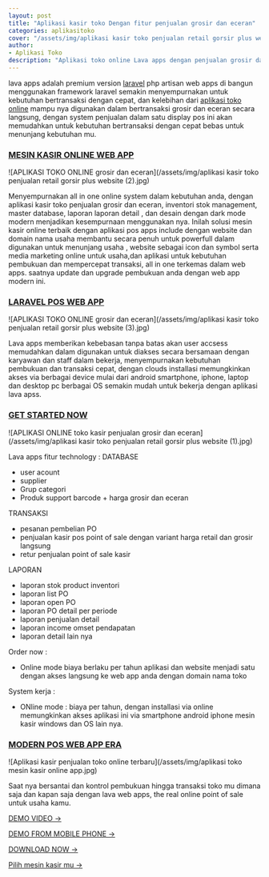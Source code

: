 ```yaml
---
layout: post
title: "Aplikasi kasir toko Dengan fitur penjualan grosir dan eceran"
categories: aplikasitoko
cover: "/assets/img/aplikasi kasir toko penjualan retail gorsir plus website (1).jpg"
author:
- Aplikasi Toko
description: "Aplikasi toko online Lava apps dengan penjualan grosir dan eceran include laporan lengkap siap pakai web apps."
---
```

lava apps adalah premium version [laravel](https://laravel.com) php artisan web apps di bangun menggunakan framework laravel semakin menyempurnakan untuk kebutuhan bertransaksi dengan cepat, dan kelebihan dari [aplikasi toko online](/aplikasitoko/2021/01/07/aplikasigorsir-eceran.html) mampu nya digunakan dalam bertransaksi grosir dan eceran secara langsung, dengan system penjualan dalam satu display pos ini akan memudahkan untuk kebutuhan bertransaksi dengan cepat bebas untuk menunjang kebutuhan mu.


### **[MESIN KASIR ONLINE WEB APP](/aplikasitoko/2021/01/07/aplikasigorsir-eceran.html)**

![APLIKASI TOKO ONLINE grosir dan eceran](/assets/img/aplikasi kasir toko penjualan retail gorsir plus website (2).jpg)

Menyempurnakan all in one online system dalam kebutuhan anda, dengan aplikasi kasir toko penjualan grosir dan eceran, inventori stok management, master database, laporan laporan detail , dan desain dengan dark mode modern menjadikan kesempurnaan menggunakan nya. Inilah solusi mesin kasir online terbaik dengan aplikasi pos apps include dengan website dan domain nama usaha membantu secara penuh untuk powerfull dalam digunakan untuk menunjang usaha , website sebagai icon dan symbol serta media marketing online untuk usaha,dan aplikasi untuk kebutuhan pembukuan dan mempercepat transaksi, all in one terkemas dalam web apps. saatnya update dan upgrade pembukuan anda dengan web app modern ini.



### **[LARAVEL POS WEB APP](/aplikasitoko/2021/01/07/aplikasigorsir-eceran.html)**

![APLIKASI TOKO ONLINE  grosir dan eceran](/assets/img/aplikasi kasir toko penjualan retail gorsir plus website (3).jpg)

Lava apps memberikan kebebasan tanpa batas akan user accsess memudahkan dalam digunakan untuk diakses secara bersamaan dengan karyawan dan staff dalam bekerja, menyempurnakan kebutuhan pembukuan dan transaksi cepat, dengan clouds installasi memungkinkan akses via berbagai device mulai dari android smartphone, iphone, laptop dan desktop pc berbagai OS semakin mudah untuk bekerja dengan aplikasi lava apss.



### **[GET STARTED NOW](/aplikasitoko/2021/01/07/aplikasigorsir-eceran.html)**

![APLIKASI ONLINE toko kasir penjualan grosir dan eceran](/assets/img/aplikasi kasir toko penjualan retail gorsir plus website (1).jpg)

Lava apps fitur technology :
DATABASE
+ user acount
+ supplier
+ Grup categori
+ Produk support barcode + harga grosir dan eceran

TRANSAKSI
+ pesanan pembelian PO
+ penjualan kasir pos point of sale dengan variant harga retail dan grosir langsung
+ retur penjualan point of sale kasir

LAPORAN
+ laporan stok product inventori
+ laporan list PO
+ laporan open PO
+ laporan PO detail per periode
+ laporan penjualan detail
+ laporan income omset pendapatan
+ laporan detail lain nya

Order now :
+ Online mode biaya berlaku per tahun aplikasi dan website menjadi satu dengan akses langsung ke web app anda dengan domain nama toko

System kerja :
+ ONline mode : biaya per tahun, dengan installasi via online memungkinkan akses aplikasi ini via smartphone android iphone mesin kasir windows dan OS lain nya.



### **[MODERN POS WEB APP ERA](/aplikasitoko/2021/01/07/aplikasigorsir-eceran.html)**

![Aplikasi kasir penjualan toko online terbaru](/assets/img/aplikasi toko mesin kasir online app.jpg)

Saat nya bersantai dan kontrol pembukuan hingga transaksi toko mu dimana saja dan kapan saja dengan lava web apps, the real online point of sale untuk usaha kamu.


[DEMO VIDEO →](https://www.youtube.com/watch?v=cNUSs39N-jA&t=142s)

[DEMO FROM MOBILE PHONE →](https://www.youtube.com/watch?v=EaGajIn8yrU&t=131s)

[DOWNLOAD NOW →](https://mesinkasir.github.io/e-catalog/lavaapp.pdf)

[Pilih mesin kasir mu →](/hardware)
